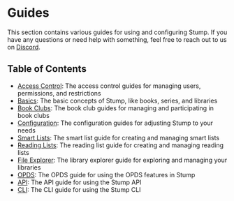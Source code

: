 # Guides

This section contains various guides for using and configuring Stump. If you have any questions or need help with something, feel free to reach out to us on [Discord](https://discord.gg/63Ybb7J3as).

## Table of Contents

- [Access Control](/guides/access-control): The access control guides for managing users, permissions, and restrictions
- [Basics](/guides/basics): The basic concepts of Stump, like books, series, and libraries
- [Book Clubs](/guides/book-clubs): The book club guides for managing and participating in book clubs
- [Configuration](/guides/configuration): The configuration guides for adjusting Stump to your needs
- [Smart Lists](/guides/smart-lists): The smart list guide for creating and managing smart lists
- [Reading Lists](/guides/reading-lists): The reading list guide for creating and managing reading lists
- [File Explorer](/guides/file-explorer): The library explorer guide for exploring and managing your libraries
- [OPDS](/guides/opds): The OPDS guide for using the OPDS features in Stump
- [API](/guides/api): The API guide for using the Stump API
- [CLI](/guides/cli): The CLI guide for using the Stump CLI
